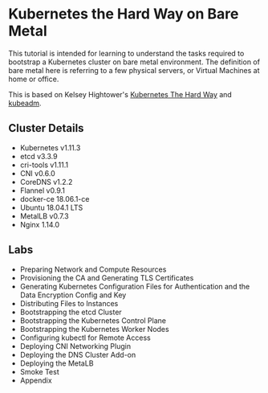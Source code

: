 # Kubernetes the Hard Way on Bare Metal

This tutorial is intended for learning to understand the tasks required to bootstrap a Kubernetes cluster on bare metal environment. The definition of bare metal here is referring to a few physical servers, or Virtual Machines at home or office. 

This is based on Kelsey Hightower's [Kubernetes The Hard Way](https://github.com/kelseyhightower/kubernetes-the-hard-way) and [kubeadm](https://github.com/kubernetes/kubeadm). 

## Cluster Details

* Kubernetes v1.11.3
* etcd v3.3.9
* cri-tools v1.11.1
* CNI v0.6.0
* CoreDNS v1.2.2
* Flannel v0.9.1
* docker-ce 18.06.1-ce
* Ubuntu 18.04.1 LTS 
* MetalLB v0.7.3
* Nginx 1.14.0

## Labs

* Preparing Network and Compute Resources
* Provisioning the CA and Generating TLS Certificates
* Generating Kubernetes Configuration Files for Authentication and the Data Encryption Config and Key
* Distributing Files to Instances
* Bootstrapping the etcd Cluster
* Bootstrapping the Kubernetes Control Plane
* Bootstrapping the Kubernetes Worker Nodes
* Configuring kubectl for Remote Access
* Deploying CNI Networking Plugin
* Deploying the DNS Cluster Add-on
* Deploying the MetaLB
* Smoke Test
* Appendix